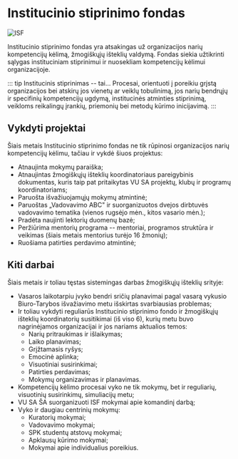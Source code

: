 # Institucinio stiprinimo fondas

![ISF](/img/kitos-nuotraukos/ISF.jpg)

Institucinio stiprinimo fondas yra atsakingas už organizacijos narių
kompetencijų kėlimą, žmogiškųjų išteklių valdymą. Fondas siekia
užtikrinti sąlygas instituciniam stiprinimui ir nuosekliam kompetencijų
kėlimui organizacijoje.

::: tip Institucinis stiprinimas -- tai...
Procesai, orientuoti į poreikiu grįstą
organizacijos bei atskirų jos vienetų ar veiklų tobulinimą, jos narių
bendrųjų ir specifinių kompetencijų ugdymą, institucinės atminties
stiprinimą, veikloms reikalingų įrankių, priemonių bei metodų kūrimo
inicijavimą.
:::

## Vykdyti projektai

Šiais metais Institucinio stiprinimo fondas ne tik rūpinosi
organizacijos narių kompetencijų kėlimu, tačiau ir vykdė šiuos
projektus:

- Atnaujinta mokymų paraiška;
- Atnaujintas žmogiškųjų išteklių koordinatoriaus pareigybinis
  dokumentas, kuris taip pat pritaikytas VU SA projektų, klubų ir
  programų koordinatoriams;
- Paruošta išvažiuojamųjų mokymų atmintinė;
- Paruoštas „Vadovavimo ABC" ir suorganizuotos dvejos dirbtuvės
  vadovavimo tematika (vienos rugsėjo mėn., kitos vasario mėn.);
- Pradėta naujinti lektorių duomenų bazė;
- Peržiūrima mentorių programa -- mentoriai, programos struktūra ir
  veikimas (šiais metais mentorius turėjo 16 žmonių);
- Ruošiama patirties perdavimo atmintinė;

## Kiti darbai

Šiais metais ir toliau tęstas sistemingas darbas žmogiškųjų išteklių
srityje:

- Vasaros laikotarpiu įvyko bendri sričių planavimai pagal vasarą
  vykusio Biuro-Tarybos išvažiavimo metu išskirtas svarbiausias
  problemas;
- Ir toliau vykdyti reguliarūs Institucinio stiprinimo fondo ir
  žmogiškųjų išteklių koordinatorių susitikimai (iš viso 6), kurių
  metu buvo nagrinėjamos organizacijai ir jos nariams aktualios temos:
  - Narių pritraukimas ir išlaikymas;
  - Laiko planavimas;
  - Grįžtamasis ryšys;
  - Emocinė aplinka;
  - Visuotiniai susirinkimai;
  - Patirties perdavimas;
  - Mokymų organizavimas ir planavimas.
- Kompetencijų kėlimo procesai vyko ne tik mokymų, bet ir reguliarių,
  visuotinių susirinkimų, simuliacijų metu;
- VU SA ŠA suorganizuoti ISF mokymai apie komandinį darbą;
- Vyko ir daugiau centrinių mokymų:
  - Kuratorių mokymai;
  - Vadovavimo mokymai;
  - SPK studentų atstovų mokymai;
  - Apklausų kūrimo mokymai;
  - Mokymai apie individualius poreikius.
